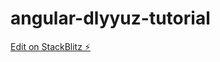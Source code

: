 # angular-dlyyuz-tutorial

[Edit on StackBlitz ⚡️](https://stackblitz.com/edit/angular-dlyyuz-tutorial)